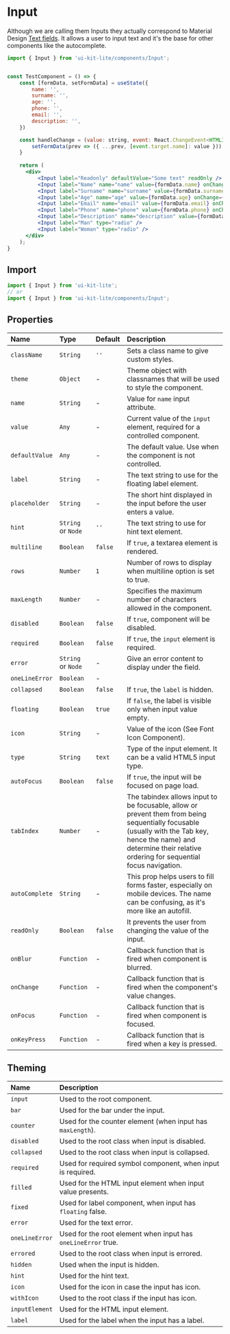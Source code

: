 # Input

Although we are calling them Inputs they actually correspond to Material Design [Text fields](https://material.google.com/components/text-fields.html). It allows a user to input text and it's the base for other components like the autocomplete.

<!-- example -->
```jsx
import { Input } from 'ui-kit-lite/components/Input';


const TestComponent = () => {
    const [formData, setFormData] = useState({
        name: '',
        surname: '',
        age: '',
        phone: '',
        email: '',
        description: '',
    })

    const handleChange = (value: string, event: React.ChangeEvent<HTMLInputElement | HTMLTextAreaElement>) => {
        setFormData(prev => ({ ...prev, [event.target.name]: value }))
    }
    
    return (
      <div>
          <Input label="Readonly" defaultValue="Some text" readOnly />
          <Input label="Name" name="name" value={formData.name} onChange={handleChange} maxLength={8} placeholder="Enter name" />
          <Input label="Surname" name="surname" value={formData.surname} onChange={handleChange} placeholder="Enter surname" autoFocus floating={false} />
          <Input label="Age" name="age" value={formData.age} onChange={handleChange} hint="Enter age" />
          <Input label="Email" name="email" value={formData.email} onChange={handleChange} placeholder="Enter email" required error="Email is required" />
          <Input label="Phone" name="phone" value={formData.phone} onChange={handleChange} placeholder="Enter phone" disabled icon="phone" />
          <Input label="Description" name="description" value={formData.description} onChange={handleChange} placeholder="Enter description" multiline rows={2} />
          <Input label="Man" type="radio" /> 
          <Input label="Woman" type="radio" />
      </div>
    );
}
```

## Import
```jsx
import { Input } from 'ui-kit-lite';
// or
import { Input } from 'ui-kit-lite/components/Input';
```


## Properties

| Name           | Type               | Default | Description                                                                                                                                                                                                          |
|:---------------|:-------------------|:--------|:---------------------------------------------------------------------------------------------------------------------------------------------------------------------------------------------------------------------|
| `className`    | `String`           | `''`    | Sets a class name to give custom styles.                                                                                                                                                                             |
| `theme`        | `Object`           | -       | Theme object with classnames that will be used to style the component.                                                                                                                                               |
| `name`         | `String`           | -       | Value for `name` input attribute.                                                                                                                                                                                    |
| `value`        | `Any`              | -       | Current value of the `input` element, required for a controlled component.                                                                                                                                           |
| `defaultValue` | `Any`              | -       | The default value. Use when the component is not controlled.                                                                                                                                                         |
| `label`        | `String`           | -       | The text string to use for the floating label element.                                                                                                                                                               |
| `placeholder`  | `String`           | -       | The short hint displayed in the input before the user enters a value.                                                                                                                                                |
| `hint`         | `String` or `Node` | `''`    | The text string to use for hint text element.                                                                                                                                                                        |
| `multiline`    | `Boolean`          | `false` | If `true`, a textarea element is rendered.                                                                                                                                                                           |
| `rows`         | `Number`           | `1`     | Number of rows to display when multiline option is set to true.                                                                                                                                                      |
| `maxLength`    | `Number`           | -       | Specifies the maximum number of characters allowed in the component.                                                                                                                                                 |
| `disabled`     | `Boolean`          | `false` | If `true`, component will be disabled.                                                                                                                                                                               |
| `required`     | `Boolean`          | `false` | If `true`, the `input` element is required.                                                                                                                                                                          |
| `error`        | `String` or `Node` | -       | Give an error content to display under the field.                                                                                                                                                                    |
| `oneLineError` | `Boolean`          | -       |                                                                                                                                                                                                                      |
| `collapsed`    | `Boolean`          | `false` | If `true`, the `label` is hidden.                                                                                                                                                                                    |
| `floating`     | `Boolean`          | `true`  | If `false`, the label is visible only when input value empty.                                                                                                                                                        |
| `icon`         | `String`           | -       | Value of the icon (See Font Icon Component).                                                                                                                                                                         |
| `type`         | `String`           | `text`  | Type of the input element. It can be a valid HTML5 input type.                                                                                                                                                       |
| `autoFocus`    | `Boolean`          | `false` | If `true`, the input will be focused on page load.                                                                                                                                                                   |
| `tabIndex`     | `Number`           | -       | The tabindex allows input to be focusable, allow or prevent them from being sequentially focusable (usually with the Tab key, hence the name) and determine their relative ordering for sequential focus navigation. |
| `autoComplete` | `String`           | -       | This prop helps users to fill forms faster, especially on mobile devices. The name can be confusing, as it's more like an autofill.                                                                                  |
| `readOnly`     | `Boolean`          | `false` | It prevents the user from changing the value of the input.                                                                                                                                                           |
| `onBlur`       | `Function`         | -       | Callback function that is fired when component is blurred.                                                                                                                                                           |
| `onChange`     | `Function`         | -       | Callback function that is fired when the component's value changes.                                                                                                                                                  |
| `onFocus`      | `Function`         | -       | Callback function that is fired when component is focused.                                                                                                                                                           |
| `onKeyPress`   | `Function`         | -       | Callback function that is fired when a key is pressed.                                                                                                                                                               |

## Theming

| Name           | Description                                                   |
|:---------------|:--------------------------------------------------------------|
| `input`        | Used to the root component.                                   |
| `bar`          | Used for the bar under the input.                             |
| `counter`      | Used for the counter element (when input has `maxLength`).    |
| `disabled`     | Used to the root class when input is disabled.                |
| `collapsed`    | Used to the root class when input is collapsed.               |
| `required`     | Used for required symbol component, when input is required.   |
| `filled`       | Used for the HTML input element when input value presents.    |
| `fixed`        | Used for label component, when input has `floating` false.    |
| `error`        | Used for the text error.                                      |
| `oneLineError` | Used for the root element when input has `oneLineError` true. |
| `errored`      | Used to the root class when input is errored.                 |
| `hidden`       | Used when the input is hidden.                                |
| `hint`         | Used for the hint text.                                       |
| `icon`         | Used for the icon in case the input has icon.                 |
| `withIcon`     | Used to the root class if the input has icon.                 |
| `inputElement` | Used for the HTML input element.                              |
| `label`        | Used for the label when the input has a label.                |

